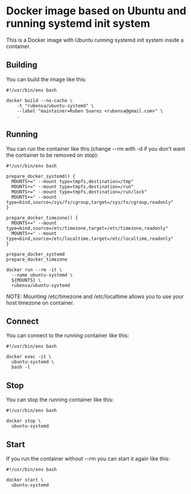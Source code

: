 # Docker image based on Ubuntu and running systemd init system

This is a Docker image with Ubuntu running systemd init system inside a container.

## Building

You can build the image like this:

```
#!/usr/bin/env bash

docker build --no-cache \
	-t "rubensa/ubuntu-systemd" \
	--label "maintainer=Ruben Suarez <rubensa@gmail.com>" \
	.
```

## Running

You can run the container like this (change --rm with -d if you don't want the container to be removed on stop):

```
#!/usr/bin/env bash

prepare_docker_systemd() {
  MOUNTS+=" --mount type=tmpfs,destination=/tmp"
  MOUNTS+=" --mount type=tmpfs,destination=/run"
  MOUNTS+=" --mount type=tmpfs,destination=/run/lock"
  MOUNTS+=" --mount type=bind,source=/sys/fs/cgroup,target=/sys/fs/cgroup,readonly"
}

prepare_docker_timezone() {
  MOUNTS+=" --mount type=bind,source=/etc/timezone,target=/etc/timezone,readonly"
  MOUNTS+=" --mount type=bind,source=/etc/localtime,target=/etc/localtime,readonly"
}

prepare_docker_systemd
prepare_docker_timezone

docker run --rm -it \
  --name ubuntu-systemd \
  ${MOUNTS} \
  rubensa/ubuntu-systemd
```

NOTE: Mounting /etc/timezone and /etc/localtime allows you to use your host timezone on container.

## Connect

You can connect to the running container like this:

```
#!/usr/bin/env bash

docker exec -it \
  ubuntu-systemd \
  bash -l
```

## Stop

You can stop the running container like this:

```
#!/usr/bin/env bash

docker stop \
  ubuntu-systemd
```

## Start

If you run the container without --rm you can start it again like this:

```
#!/usr/bin/env bash

docker start \
  ubuntu-systemd
```
